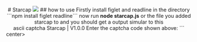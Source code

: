 
<center>
  # Starcap
  <image src="https://i.imgur.com/Vj7jNGO.png"></image>
  ## how to use
  Firstly install figlet and readline in the directory
  ```npm install figlet readline```
  now run <b>node starcap.js</b> or the file you added starcap to and you should get a output simular to this
<br> 
ascii captcha
Starcap | V1.0.0
Enter the captcha code shown above:
  ```
</center>center>

